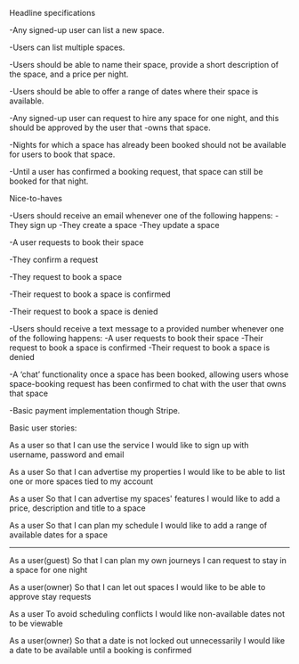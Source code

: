 Headline specifications

-Any signed-up user can list a new space.

-Users can list multiple spaces.

-Users should be able to name their space, provide a short description of the space, and a price per night.

-Users should be able to offer a range of dates where their space is available.

-Any signed-up user can request to hire any space for one night, and this should be approved by the user that -owns that space.

-Nights for which a space has already been booked should not be available for users to book that space.

-Until a user has confirmed a booking request, that space can still be booked for that night.

Nice-to-haves

-Users should receive an email whenever one of the following happens:
-They sign up
-They create a space
-They update a space

-A user requests to book their space

-They confirm a request

-They request to book a space

-Their request to book a space is confirmed

-Their request to book a space is denied

-Users should receive a text message to a provided number whenever one of the following happens:
-A user requests to book their space
-Their request to book a space is confirmed
-Their request to book a space is denied

-A ‘chat’ functionality once a space has been booked, allowing users whose space-booking request has been confirmed to chat with the user that owns that space

-Basic payment implementation though Stripe.

Basic user stories:

As a user
so that I can use the service
I would like to sign up with username, password and email

As a user
So that I can advertise my properties
I would like to be able to list one or more spaces tied to my account

As a user
So that I can advertise my spaces' features
I would like to add a price, description and title to a space

As a user
So that I can plan my schedule
I would like to add a range of available dates for a space

------

As a user(guest)
So that I can plan my own journeys
I can request to stay in a space for one night

As a user(owner)
So that I can let out spaces
I would like to be able to approve stay requests

As a user
To avoid scheduling conflicts
I would like non-available dates not to be viewable

As a user(owner)
So that a date is not locked out unnecessarily
I would like a date to be available until a booking is confirmed
